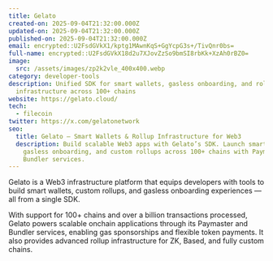 ```yaml
---
title: Gelato
created-on: 2025-09-04T21:32:00.000Z
updated-on: 2025-09-04T21:32:00.000Z
published-on: 2025-09-04T21:32:00.000Z
email: encrypted::U2FsdGVkX1/kptg1MAwnKqS+GgYcpG3s+/TivQnr0bs=
full-name: encrypted::U2FsdGVkX18d2u7XJovZzSo9bmSI8rbKk+XzAh0rBZ0=
image:
  src: /assets/images/zp2k2vle_400x400.webp
category: developer-tools
description: Unified SDK for smart wallets, gasless onboarding, and rollup
  infrastructure across 100+ chains
website: https://gelato.cloud/
tech:
  - filecoin
twitter: https://x.com/gelatonetwork
seo:
  title: Gelato – Smart Wallets & Rollup Infrastructure for Web3
  description: Build scalable Web3 apps with Gelato’s SDK. Launch smart wallets,
    gasless onboarding, and custom rollups across 100+ chains with Paymaster and
    Bundler services.
---
```


Gelato is a Web3 infrastructure platform that equips developers with tools to build smart wallets, custom rollups, and gasless onboarding experiences — all from a single SDK.

With support for 100+ chains and over a billion transactions processed, Gelato powers scalable onchain applications through its Paymaster and Bundler services, enabling gas sponsorships and flexible token payments. It also provides advanced rollup infrastructure for ZK, Based, and fully custom chains.
